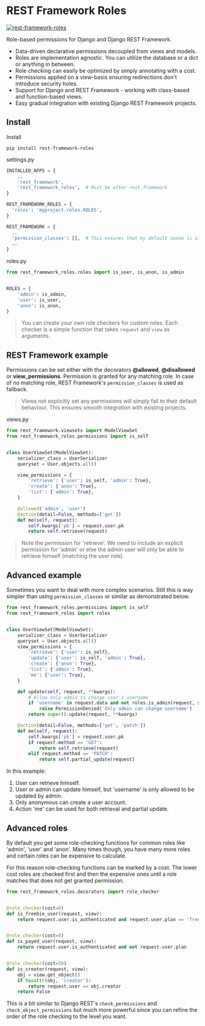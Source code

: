 REST Framework Roles
====================

[![rest-framework-roles](https://circleci.com/gh/Pithikos/rest-framework-roles.svg?style=svg)](https://circleci.com/gh/Pithikos/rest-framework-roles)


Role-based permissions for Django and Django REST Framework.

  - Data-driven declarative permissions decoupled from views and models.
  - Roles are implementation agnostic. You can utilize the database or a dict or anything in between.
  - Role checking can easily be optimized by simply annotating with a cost.
  - Permissions applied on a view-basis ensuring redirections don't introduce security holes.
  - Support for Django and REST Framework - working with class-based and function-based views.
  - Easy gradual integration with existing Django REST Framework projects.


Install
-------

Install

    pip install rest-framework-roles


settings.py
```python
INSTALLED_APPS = {
    ..
    'rest_framework',
    'rest_framework_roles',  # Must be after rest_framework
}

REST_FRAMEWORK_ROLES = {
  'roles': 'myproject.roles.ROLES',
}

REST_FRAMEWORK = {
  ..
  'permission_classes': [],  # This ensures that by default noone is allowed access
  ..
}
```

roles.py
```python
from rest_framework_roles.roles import is_user, is_anon, is_admin


ROLES = {
    'admin': is_admin,
    'user': is_user,
    'anon': is_anon,
}
```

> You can create your own role checkers for custom roles. Each checker is a simple function that
takes `request` and `view` as arguments.


REST Framework example
-------------------------------

Permissions can be set either with the decorators **@allowed**, **@disallowed** or **view_permissions**. Permission is granted for any matching role. In case of no matching role, REST Framework's `permission_classes` is used as fallback.

> Views not explicitly set any permissions will simply fall to their default behaviour. This ensures smooth
integration with existing projects.


views.py
```python
from rest_framework.viewsets import ModelViewSet
from rest_framework_roles.permissions import is_self


class UserViewSet(ModelViewSet):
    serializer_class = UserSerializer
    queryset = User.objects.all()

    view_permissions = {
        'retrieve': {'user': is_self, 'admin': True},
        'create': {'anon': True},
        'list': {'admin': True},
    }

    @allowed('admin', 'user')
    @action(detail=False, methods=['get'])
    def me(self, request):
        self.kwargs['pk'] = request.user.pk
        return self.retrieve(request)
```

> Note the permission for 'retrieve'. We need to include an explicit permission for 'admin' or else the admin user
will only be able to retrieve himself (matching the user role).


Advanced example
----------------

Sometimes you want to deal with more complex scenarios. Still this is way simpler than using `permission_classes` or similar as demonstrated below.

```python
from rest_framework_roles.permissions import is_self
from rest_framework_roles import roles


class UserViewSet(ModelViewSet):
    serializer_class = UserSerializer
    queryset = User.objects.all()
    view_permissions = {
        'retrieve': {'user': is_self},
        'update': {'user': is_self, 'admin': True},
        'create': {'anon': True},
        'list': {'admin': True},
        'me': {'user': True},
    }

    def update(self, request, **kwargs):
        # Allow only admin to change user's username
        if 'username' in request.data and not roles.is_admin(request, self):
            raise PermissionDenied('Only admin can change username')
        return super().update(request, **kwargs)

    @action(detail=False, methods=['get', 'patch'])
    def me(self, request):
        self.kwargs['pk'] = request.user.pk
        if request.method == 'GET':
            return self.retrieve(request)
        elif request.method == 'PATCH':
            return self.partial_update(request)
```

In this example:
  1. User can retrieve himself.
  2. User or admin can update himself, but 'username' is only allowed to be updated by admin.
  3. Only anonymous can create a user account.
  4. Action 'me' can be used for both retrieval and partial update.


Advanced roles
--------------

By default you get some role-checking functions for common roles like 'admin', 'user' and 'anon'.
Many times though, you have many more roles and certain roles can be expensive to calculate.

For this reason role-checking functions can be marked by a cost. The lower cost roles are checked
first and then the expensive ones until a role matches that does not get granted permission.


```python
from rest_framework_roles.decorators import role_checker


@role_checker(cost=0)
def is_freebie_user(request, view):
    return request.user.is_authenticated and request.user.plan == 'freebie'


@role_checker(cost=0)
def is_payed_user(request, view):
    return request.user.is_authenticated and not request.user.plan


@role_checker(cost=50)
def is_creator(request, view):
    obj = view.get_object()
    if hasattr(obj, 'creator'):
        return request.user == obj.creator
    return False
```

This is a bit similar to Django REST's `check_permissions` and `check_object_permissions` but much
more powerful since you can refine the order of the role checking to the level you want.
